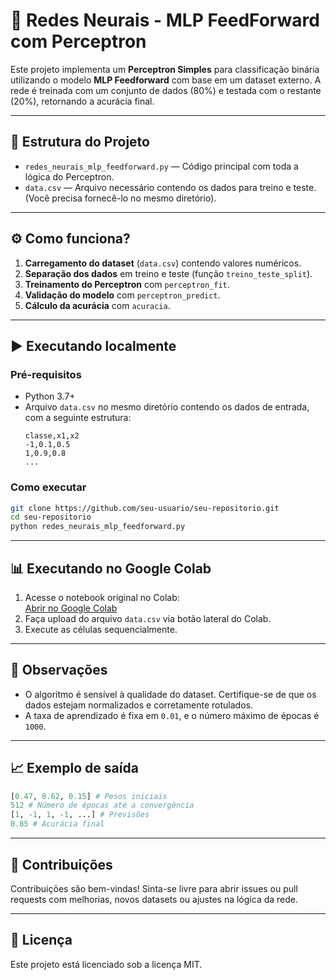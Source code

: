 
# 🧠 Redes Neurais - MLP FeedForward com Perceptron

Este projeto implementa um **Perceptron Simples** para classificação binária utilizando o modelo **MLP Feedforward** com base em um dataset externo. A rede é treinada com um conjunto de dados (80%) e testada com o restante (20%), retornando a acurácia final.

---

## 📁 Estrutura do Projeto

- `redes_neurais_mlp_feedforward.py` — Código principal com toda a lógica do Perceptron.
- `data.csv` — Arquivo necessário contendo os dados para treino e teste. (Você precisa fornecê-lo no mesmo diretório).

---

## ⚙️ Como funciona?

1. **Carregamento do dataset** (`data.csv`) contendo valores numéricos.
2. **Separação dos dados** em treino e teste (função `treino_teste_split`).
3. **Treinamento do Perceptron** com `perceptron_fit`.
4. **Validação do modelo** com `perceptron_predict`.
5. **Cálculo da acurácia** com `acuracia`.

---

## ▶️ Executando localmente

### Pré-requisitos

- Python 3.7+
- Arquivo `data.csv` no mesmo diretório contendo os dados de entrada, com a seguinte estrutura:
  ```
  classe,x1,x2
  -1,0.1,0.5
  1,0.9,0.8
  ...
  ```

### Como executar

```bash
git clone https://github.com/seu-usuario/seu-repositorio.git
cd seu-repositorio
python redes_neurais_mlp_feedforward.py
```

---

## 📊 Executando no Google Colab

1. Acesse o notebook original no Colab:  
   [Abrir no Google Colab](https://colab.research.google.com/drive/10eiFcNGhhwusbVbBhzemvtUqrbarLoiQ)
2. Faça upload do arquivo `data.csv` via botão lateral do Colab.
3. Execute as células sequencialmente.

---

## 📌 Observações

- O algoritmo é sensível à qualidade do dataset. Certifique-se de que os dados estejam normalizados e corretamente rotulados.
- A taxa de aprendizado é fixa em `0.01`, e o número máximo de épocas é `1000`.

---

## 📈 Exemplo de saída

```python
[0.47, 0.62, 0.15] # Pesos iniciais
512 # Número de épocas até a convergência
[1, -1, 1, -1, ...] # Previsões
0.85 # Acurácia final
```

---

## 🤝 Contribuições

Contribuições são bem-vindas! Sinta-se livre para abrir issues ou pull requests com melhorias, novos datasets ou ajustes na lógica da rede.

---

## 📜 Licença

Este projeto está licenciado sob a licença MIT.

